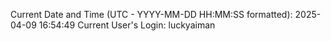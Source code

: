 Current Date and Time (UTC - YYYY-MM-DD HH:MM:SS formatted): 2025-04-09 16:54:49
Current User's Login: luckyaiman
